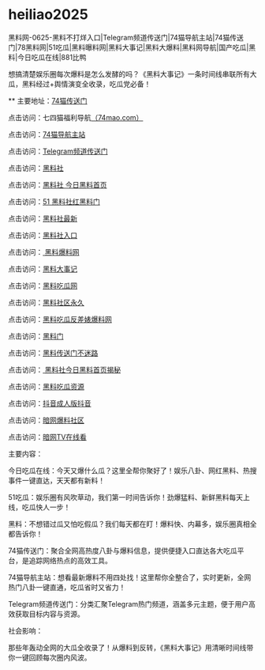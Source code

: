 # heiliao2025
黑料网-0625-黑料不打烊入口|Telegram频道传送门|74猫导航主站|74猫传送门|78黑料网|51吃瓜|黑料曝料网|黑料大事记|黑料大爆料|黑料网导航|国产吃瓜|黑料|今日吃瓜在线|881比鸭

想搞清楚娱乐圈每次爆料是怎么发酵的吗？《黑料大事记》一条时间线串联所有大瓜，黑料经过+舆情演变全收录，吃瓜党必备！

** 主要地址：<a href="https://74mao.com/">74猫传送门</a>

点击访问：七四猫福利导航<a href="https://74mao.com/">（74mao.com）</a>

点击访问：<a href="https://74mao.com/">74猫导航主站</a>

点击访问：<a href="https://74mao.com/">Telegram频道传送门</a>

点击访问：<a href="https://hl408.pages.dev/">黑料社</a>

点击访问：<a href="https://hl410.pages.dev/">黑料社 今日黑料首页</a>

点击访问：<a href="https://hl441.pages.dev/">51 黑料社红黑料门</a>

点击访问：<a href="https://hl438.pages.dev/">黑料社最新 </a>

点击访问：<a href="https://hl409.pages.dev/">黑料社入口</a>

点击访问：<a href="https://hl374.pages.dev/"> 黑料爆料网</a>

点击访问：<a href="https://hl429.pages.dev/">黑料大事记</a>

点击访问：<a href="https://hl404.pages.dev/">黑料吃瓜网</a>

点击访问：<a href="https://hl378.pages.dev/">黑料社区永久</a>

点击访问：<a href="https://hl449.pages.dev/">黑料吃瓜反差婊爆料网</a>

点击访问：<a href="https://hl403.pages.dev/">黑料门</a>

点击访问：<a href="https://hl401.pages.dev/">黑料传送门不迷路</a>

点击访问：<a href="https://hl434.pages.dev/"> 黑料社今日黑料首页揭秘</a>

点击访问：<a href="https://hl400.pages.dev/">黑料吃瓜资源</a>

点击访问：<a href="https://dy8-07.pages.dev/">抖音成人版抖音</a>

点击访问：<a href="https://aw3-08.pages.dev/">暗网爆料社区</a>

点击访问：<a href="https://aw9-08.pages.dev/">暗网TV在线看</a>

主要内容：

今日吃瓜在线：今天又爆什么瓜？这里全帮你聚好了！娱乐八卦、网红黑料、热搜事件一键直达，天天都有新料！

51吃瓜：娱乐圈有风吹草动，我们第一时间告诉你！劲爆猛料、新鲜黑料每天上线，吃瓜快人一步！

黑料：不想错过瓜又怕吃假瓜？我们每天都在盯！爆料快、内幕多，娱乐圈真相全都告诉你！

74猫传送门：聚合全网高热度八卦与爆料信息，提供便捷入口直达各大吃瓜平台，是追踪网络热点的高效工具。

74猫导航主站：想看最新爆料不用四处找！这里帮你全整合了，实时更新，全网热门八卦一键直通，吃瓜省时又省力！

Telegram频道传送门：分类汇聚Telegram热门频道，涵盖多元主题，便于用户高效获取目标内容与资源。

社会影响：

那些年轰动全网的大瓜全收录了！从爆料到反转，《黑料大事记》用清晰时间线带你一键回顾每次圈内风波。

<span style="display:none;">[Canonical link](）</span>
